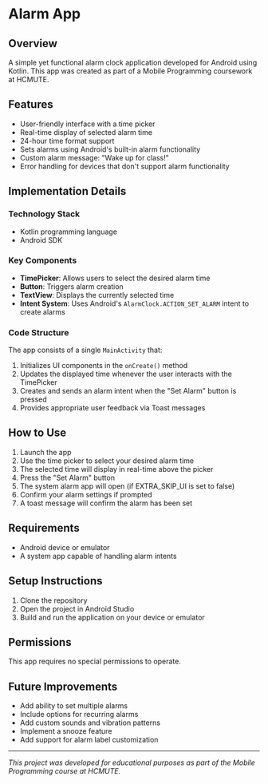 # Alarm App

## Overview
A simple yet functional alarm clock application developed for Android using Kotlin.
This app was created as part of a Mobile Programming coursework at HCMUTE.

## Features
- User-friendly interface with a time picker
- Real-time display of selected alarm time
- 24-hour time format support
- Sets alarms using Android's built-in alarm functionality
- Custom alarm message: "Wake up for class!"
- Error handling for devices that don't support alarm functionality

## Implementation Details

### Technology Stack
- Kotlin programming language
- Android SDK

### Key Components
- **TimePicker**: Allows users to select the desired alarm time
- **Button**: Triggers alarm creation
- **TextView**: Displays the currently selected time
- **Intent System**: Uses Android's `AlarmClock.ACTION_SET_ALARM` intent to create alarms

### Code Structure
The app consists of a single `MainActivity` that:
1. Initializes UI components in the `onCreate()` method
2. Updates the displayed time whenever the user interacts with the TimePicker
3. Creates and sends an alarm intent when the "Set Alarm" button is pressed
4. Provides appropriate user feedback via Toast messages

## How to Use
1. Launch the app
2. Use the time picker to select your desired alarm time
3. The selected time will display in real-time above the picker
4. Press the "Set Alarm" button
5. The system alarm app will open (if EXTRA_SKIP_UI is set to false)
6. Confirm your alarm settings if prompted
7. A toast message will confirm the alarm has been set

## Requirements
- Android device or emulator
- A system app capable of handling alarm intents

## Setup Instructions
1. Clone the repository
2. Open the project in Android Studio
3. Build and run the application on your device or emulator

## Permissions
This app requires no special permissions to operate.

## Future Improvements
- Add ability to set multiple alarms
- Include options for recurring alarms
- Add custom sounds and vibration patterns
- Implement a snooze feature
- Add support for alarm label customization

---
*This project was developed for educational purposes as part of the Mobile Programming course at HCMUTE.*

